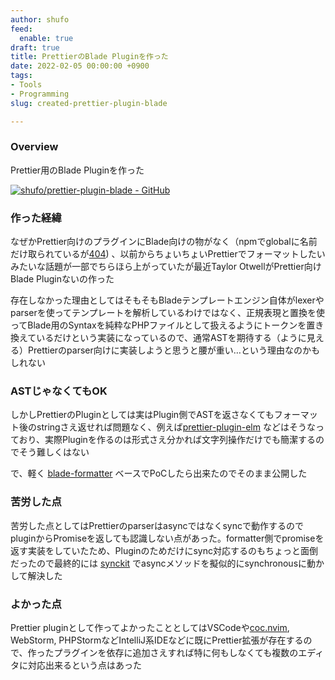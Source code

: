```yaml
---
author: shufo
feed:
  enable: true
draft: true
title: PrettierのBlade Pluginを作った
date: 2022-02-05 00:00:00 +0900
tags:
- Tools
- Programming
slug: created-prettier-plugin-blade

---
```

### Overview

Prettier用のBlade Pluginを作った

[![shufo/prettier-plugin-blade - GitHub](https://gh-card.dev/repos/shufo/prettier-plugin-blade.svg)](https://github.com/shufo/prettier-plugin-blade)

### 作った経緯

なぜかPrettier向けのプラグインにBlade向けの物がなく（npmでglobalに名前だけ取られているが[404](https://www.npmjs.com/package/prettier-plugin-blade)) 、以前からちょいちょいPrettierでフォーマットしたいみたいな話題が一部でちらほら上がっていたが最近Taylor OtwellがPrettier向けBlade Pluginないの作った

存在しなかった理由としてはそもそもBladeテンプレートエンジン自体がlexerやparserを使ってテンプレートを解析しているわけではなく、正規表現と置換を使ってBlade用のSyntaxを純粋なPHPファイルとして扱えるようにトークンを置き換えているだけという実装になっているので、通常ASTを期待する（ように見える）Prettierのparser向けに実装しようと思うと腰が重い…という理由なのかもしれない

### ASTじゃなくてもOK

しかしPrettierのPluginとしては実はPlugin側でASTを返さなくてもフォーマット後のstringさえ返せれば問題なく、例えば[prettier-plugin-elm](https://github.com/gicentre/prettier-plugin-elm) などはそうなっており、実際Pluginを作るのは形式さえ分かれば文字列操作だけでも簡潔するのでそう難しくはない

で、軽く [blade-formatter](https://github.com/shufo/blade-formatter) ベースでPoCしたら出来たのでそのまま公開した

### 苦労した点

苦労した点としてはPrettierのparserはasyncではなくsyncで動作するのでpluginからPromiseを返しても認識しない点があった。formatter側でpromiseを返す実装をしていたため、Pluginのためだけにsync対応するのもちょっと面倒だったので最終的には [synckit](https://github.com/rx-ts/synckit) でasyncメソッドを擬似的にsynchronousに動かして解決した

### よかった点

Prettier pluginとして作ってよかったこととしてはVSCodeや[coc.nvim](https://github.com/neoclide/coc.nvim), WebStorm, PHPStormなどIntelliJ系IDEなどに既にPrettier拡張が存在するので、作ったプラグインを依存に追加さえすれば特に何もしなくても複数のエディタに対応出来るという点はあった